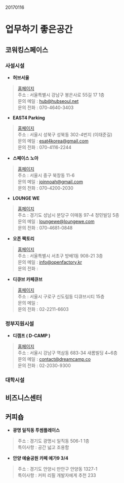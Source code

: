 20170116

# 업무하기 좋은공간


## 코워킹스페이스

### 사설시설

* **허브서울**
  
> [홈페이지](http://hubseoul.net/)  
> 주소 : 서울특별시 강남구 봉은사로 55길 17 1층  
> 문의 메일 : hub@hubseoul.net  
> 문의 전화 : 070-4640-3403

* **EAST4 Parking**
  
> [홈페이지](http://www.east4.org)  
> 주소 : 서울시 성북구 성북동 302-4번지 (이태준길)  
> 문의 메일 : esat4korea@gmail.com   
> 문의 전화 : 070-4116-2244
  
* **스페이스 노아**
  
> [홈페이지](http://www.spacenoah.net)  
> 주소 : 서울시 중구 북창동 11-6  
> 문의 메일 : joinnoah@gmail.com   
> 문의 전화 : 070-4200-2030

* **LOUNGE WE**
  
> [홈페이지](http://www.loungewe.com/)  
> 주소 : 경기도 성남시 분당구 이매동 97-4 정민빌딩 5층  
> 문의 메일 : loungewe@loungewe.com   
> 문의 전화 : 070-4681-0848

* **오픈 팩토리**
  
> [홈페이지](http://www.openfactory.kr/membership)  
> 주소 : 서울특별시 서초구 방배1동 908-21 3층  
> 문의 메일 : info@openfactory.kr   
> 문의 전화 : 


* **디큐브 카페큐브**
  
> [홈페이지](http://www.cafecube.biz/)  
> 주소 : 서울시 구로구 신도림동 디큐브시티 15층  
> 문의 메일 :    
> 문의 전화 : 02-2211-6603

### 정부지원시설

* **디캠프 ( D-CAMP )**
  
> [홈페이지](http://dreamcamp.co)  
> 주소 : 서울시 강남구 역삼동 683-34 새롬빌딩 4~6층  
> 문의 메일 : contact@dreamcamp.co  
> 문의 전화 : 02-2030-9300 


### 대학시설

## 비즈니스센터

## 커피숍

* **광명 일직동 투썸플레이스**
   
> 주소 : 경기도 광명시 일직동 506-1 1층  
> 특이사항 : 공간 넓고 조용함  


* **안양 예술공원 카페 예가9 3/4**
   
> 주소 : 경기도 안양시 만안구 안양동 1327-1  
> 특이사항 : 커피 리필 개발자에게  추천 233  
